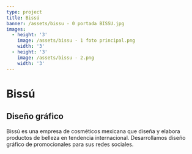 ```yaml
---
type: project
title: Bissú
banner: /assets/bissu - 0 portada BISSU.jpg
images:
  - height: '3'
    image: /assets/bissu - 1 foto principal.png
    width: '3'
  - height: '3'
    image: /assets/bissu - 2.png
    width: '3'
---
```

# Bissú

## Diseño gráfico

Bissú es una empresa de cosméticos mexicana que diseña y elabora productos de belleza en tendencia internacional. Desarrollamos diseño gráfico de promocionales para sus redes sociales.
